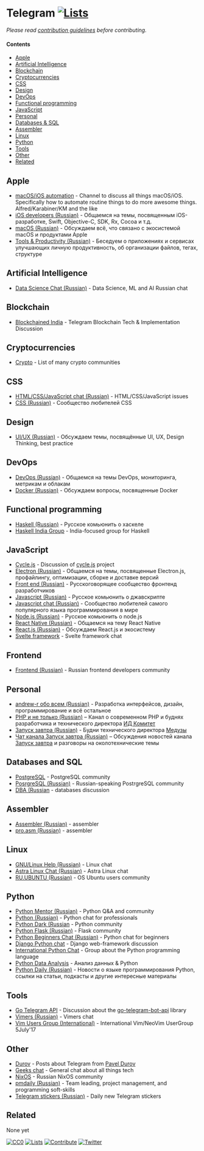 # Telegram [![Lists](https://img.shields.io/badge/-more%20lists-0a0a0a.svg?style=flat&colorA=0a0a0a)](https://github.com/learn-anything/curated-lists#readme)

_Please read [contribution guidelines](CONTRIBUTING.md#readme) before contributing._

#### Contents

- [Apple](#apple)
- [Artificial Intelligence](#artificial-intelligence)
- [Blockchain](#blockchain)
- [Cryptocurrencies](#cryptocurrencies)
- [CSS](#css)
- [Design](#design)
- [DevOps](#devops)
- [Functional programming](#functional-programming)
- [JavaScript](#javascript)
- [Personal](#personal)
- [Databases & SQL](#databases-and-sql)
- [Assembler](#assembler)
- [Linux](#linux)
- [Python](#python)
- [Tools](#tools)
- [Other](#other)
- [Related](#related)

## Apple

- [macOS/iOS automation](https://t.me/joinchat/BBKnQU4_rty6_942PFbPbw) - Channel to discuss all things macOS/iOS. Specifically how to automate routine things to do more awesome things. Alfred/Karabiner/KM and the like
- [iOS developers (Russian)](https://t.me/ios_ru) - Общаемся на темы, посвященным iOS-разработке, Swift, Objective-C, SDK, Rx, Cocoa и т.д.
- [macOS (Russian)](https://t.me/macos_ru) - Обсуждаем всё, что связано с экосистемой macOS и продуктами Apple
- [Tools & Productivity (Russian)](https://t.me/ToolsProductivity) - Беседуем о приложениях и сервисах улучшающих личную продуктивность, об организации файлов, тегах, структуре

## Artificial Intelligence

- [Data Science Chat (Russian)](https://t.me/datasciencechat) - Data Science, ML and AI Russian chat

## Blockchain

- [Blockchained India](https://t.me/blockchainedindia) - Telegram Blockchain Tech & Implementation Discussion

## Cryptocurrencies

- [Crypto](https://t.me/Crypto) - List of many crypto communities

## CSS
- [HTML/CSS/JavaScript chat (Russian)](https://t.me/web_structure) - HTML/CSS/JavaScript issues
- [CSS (Russian)](https://t.me/css_ru) - Сообщество любителей CSS

## Design

- [UI/UX (Russian)](https://t.me/uiux_ru) - Обсуждаем темы, посвящённые UI, UX, Design Thinking, best practice

## DevOps

- [DevOps (Russian)](https://t.me/devops_ru) - Общаемся на темы DevOps, мониторинга, метрикам и облакам
- [Docker (Russian)](https://t.me/docker_ru) - Обсуждаем вопросы, посвященные Docker

## Functional programming

- [Haskell (Russian)](https://t.me/haskellru) - Русское комьюнить о xаскеле
- [Haskell India Group](https://t.me/haskellindia) - India-focused group for Haskell

## JavaScript

- [Cycle.js](https://t.me/cycle_js) - Discussion of [cycle.js](https://github.com/cyclejs/cyclejs) project
- [Electron (Russian)](https://t.me/electron_ru) - Общаемся на темы, посвященные Electron.js, профайлингу, оптимизации, сборке и доставке версий
- [Front end (Russian)](https://t.me/frontend_ru) - Русскоговорящее сообщество фронтенд разработчиков
- [Javascript (Russian)](https://t.me/js_ru) - Русское комьюнить о джавскрипте
- [Javascript chat (Russian)](https://t.me/javascript_ru) - Сообщество любителей самого популярного языка программирования в мире
- [Node.js (Russian)](https://t.me/nodejs_ru) - Русское комьюнить о node.js
- [React Native (Russian)](https://t.me/reactnative_ru) - Общаемся на тему React Native
- [React.js (Russian)](https://t.me/react_js) - Обсуждаем React.js и экосистему
- [Svelte framework](https://t.me/sveltejs) - Svelte framework chat

## Frontend

- [Frontend (Russian)](https://t.me/frontend_ru) - Russian frontend developers community

## Personal

- [andrew-r обо всем (Russian)](https://t.me/andrew_r_notes) - Разработка интерфейсов, дизайн, программирование и всё остальное
- [PHP и не только (Russian)](https://t.me/phpio) – Канал о современном PHP и буднях разработчика и технического директора [ИД Комитет](https://cmtt.ru)
- [Запуск завтра (Russian)](https://t.me/ctodaily) - Будни технического директора [Медузы](https://meduza.io)
- [Чат канала Запуск завтра (Russian)](https://t.me/ctodailychat) – Обсуждения новостей канала [Запуск завтра](https://t.me/ctodaily) и разговоры на околотехнические темы

## Databases and SQL

- [PostgreSQL](https://t.me/pg_sql) - PostgreSQL community
- [PosrgreSQL (Russian)](https://t.me/pgsql) - Russian-speaking PostrgreSQL community
- [DBA (Russian](https://t.me/dba_ru) - databases discussion

## Assembler

- [Assembler (Russian)](https://t.me/ChatAssembler) - assembler
- [pro.asm (Russian)](https://t.me/proasm) - assembler

## Linux

- [GNU/Linux Help (Russian)](https://t.me/grouplinux) - Linux chat
- [Astra Linux Chat (Russian)](https://t.me/astralinux_chat) - Astra Linux chat
- [RU.UBUNTU (Russian)](https://t.me/ru_ubuntu) - OS Ubuntu users community

## Python

- [Python Mentor (Russian)](https://t.me/pymentor) - Python Q&A and community
- [Python (Russian)](https://t.me/ru_python) - Python chat for professionals
- [Python Dark (Russian](https://t.me/python_dark) - Python community
- [Python Flask (Russian)](https://t.me/ru_flask) - Flask community
- [Python Beginners Chat (Russian)](https://t.me/ru_python_beginners) - Python chat for beginners
- [Django Python chat](https://t.me/pydjango) - Django web-framework discussion
- [International Python Chat](https://t.me/Python) - Group about the Python programming language
- [Python Data Analysis](https://t.me/pydata_chat) - Анализ данных & Python
- [Python Daily (Russian)](https://t.me/pydaily) - Новости о языке программирования Python, ссылки на статьи, подкасты и другие интересные материалы

## Tools

- [Go Telegram API](https://t.me/go_telegram_bot_api) - Discussion about the [go-telegram-bot-api](https://github.com/go-telegram-bot-api/telegram-bot-api) library
- [Vimers (Russian)](https://t.me/vimers) - Vimers chat
- [Vim Users Group (International)](https://t.me/VimUsersGroup) - International Vim/NeoVim UserGroup 5July'17

## Other

- [Durov](https://t.me/durov) - Posts about Telegram from [Pavel Durov](https://twitter.com/durov)
- [Geeks chat](https://t.me/geeksChat) - General chat about all things tech
- [NixOS](https://t.me/ru_nixos) - Russian NixOS community
- [pmdaily (Russian)](https://t.me/pmdaily) - Team leading, project management, and programming soft-skills
- [Telegram stickers (Russian)](https://t.me/mosticks) - Daily new Telegram stickers

## Related

None yet

[![CC0](https://img.shields.io/badge/license-CC0-0a0a0a.svg?style=flat&colorA=0a0a0a)](https://creativecommons.org/publicdomain/zero/1.0/)
[![Lists](https://img.shields.io/badge/-more%20lists-0a0a0a.svg?style=flat&colorA=0a0a0a)](https://github.com/learn-anything/curated-lists#readme)
[![Contribute](https://img.shields.io/badge/-contribute-0a0a0a.svg?style=flat&colorA=0a0a0a)](CONTRIBUTING.md#readme)
[![Twitter](http://bit.ly/latwitt)](https://twitter.com/learnanything_)
